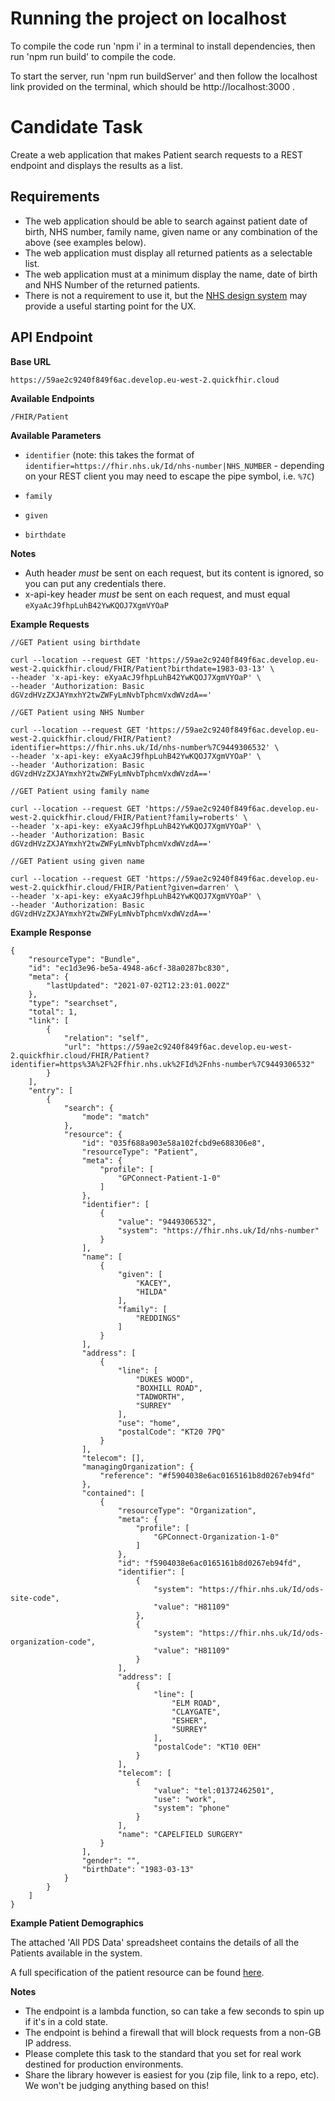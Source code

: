 # Running the project on localhost
To compile the code run 'npm i' in a terminal to install dependencies, then run 'npm run build' to compile the code. 

To start the server, run 'npm run buildServer' and then follow the localhost link provided on the terminal, which should be http://localhost:3000 .

# Candidate Task

Create a web application that makes Patient search requests to a REST endpoint and displays the results as a list.

## Requirements ##

- The web application should be able to search against patient date of birth, NHS number, family name, given name or any combination of the above (see examples below).
- The web application must display all returned patients as a selectable list.
- The web application must at a minimum display the name, date of birth and NHS Number of the returned patients.
- There is not a requirement to use it, but the [NHS design system](https://service-manual.nhs.uk/design-system) may provide a useful starting point for the UX.



## API Endpoint

**Base URL**

`https://59ae2c9240f849f6ac.develop.eu-west-2.quickfhir.cloud`

**Available Endpoints**

`/FHIR/Patient`

**Available Parameters**

- `identifier` (note: this takes the format of `identifier=https://fhir.nhs.uk/Id/nhs-number|NHS_NUMBER` - depending on your REST client you may need to escape the pipe symbol, i.e. `%7C`)

- `family`
- `given`
- `birthdate`

**Notes**

- Auth header _must_ be sent on each request, but its content is ignored, so you can put any credentials there.
- x-api-key header _must_ be sent on each request, and must equal `eXyaAcJ9fhpLuhB42YwKQOJ7XgmVYOaP`

**Example Requests**

```
//GET Patient using birthdate

curl --location --request GET 'https://59ae2c9240f849f6ac.develop.eu-west-2.quickfhir.cloud/FHIR/Patient?birthdate=1983-03-13' \
--header 'x-api-key: eXyaAcJ9fhpLuhB42YwKQOJ7XgmVYOaP' \
--header 'Authorization: Basic dGVzdHVzZXJAYmxhY2twZWFyLmNvbTphcmVxdWVzdA=='

//GET Patient using NHS Number

curl --location --request GET 'https://59ae2c9240f849f6ac.develop.eu-west-2.quickfhir.cloud/FHIR/Patient?identifier=https://fhir.nhs.uk/Id/nhs-number%7C9449306532' \
--header 'x-api-key: eXyaAcJ9fhpLuhB42YwKQOJ7XgmVYOaP' \
--header 'Authorization: Basic dGVzdHVzZXJAYmxhY2twZWFyLmNvbTphcmVxdWVzdA=='

//GET Patient using family name

curl --location --request GET 'https://59ae2c9240f849f6ac.develop.eu-west-2.quickfhir.cloud/FHIR/Patient?family=roberts' \
--header 'x-api-key: eXyaAcJ9fhpLuhB42YwKQOJ7XgmVYOaP' \
--header 'Authorization: Basic dGVzdHVzZXJAYmxhY2twZWFyLmNvbTphcmVxdWVzdA=='

//GET Patient using given name

curl --location --request GET 'https://59ae2c9240f849f6ac.develop.eu-west-2.quickfhir.cloud/FHIR/Patient?given=darren' \
--header 'x-api-key: eXyaAcJ9fhpLuhB42YwKQOJ7XgmVYOaP' \
--header 'Authorization: Basic dGVzdHVzZXJAYmxhY2twZWFyLmNvbTphcmVxdWVzdA=='

```



**Example Response**

```
{
    "resourceType": "Bundle",
    "id": "ec1d3e96-be5a-4948-a6cf-38a0287bc830",
    "meta": {
        "lastUpdated": "2021-07-02T12:23:01.002Z"
    },
    "type": "searchset",
    "total": 1,
    "link": [
        {
            "relation": "self",
            "url": "https://59ae2c9240f849f6ac.develop.eu-west-2.quickfhir.cloud/FHIR/Patient?identifier=https%3A%2F%2Ffhir.nhs.uk%2FId%2Fnhs-number%7C9449306532"
        }
    ],
    "entry": [
        {
            "search": {
                "mode": "match"
            },
            "resource": {
                "id": "035f688a903e58a102fcbd9e688306e8",
                "resourceType": "Patient",
                "meta": {
                    "profile": [
                        "GPConnect-Patient-1-0"
                    ]
                },
                "identifier": [
                    {
                        "value": "9449306532",
                        "system": "https://fhir.nhs.uk/Id/nhs-number"
                    }
                ],
                "name": [
                    {
                        "given": [
                            "KACEY",
                            "HILDA"
                        ],
                        "family": [
                            "REDDINGS"
                        ]
                    }
                ],
                "address": [
                    {
                        "line": [
                            "DUKES WOOD",
                            "BOXHILL ROAD",
                            "TADWORTH",
                            "SURREY"
                        ],
                        "use": "home",
                        "postalCode": "KT20 7PQ"
                    }
                ],
                "telecom": [],
                "managingOrganization": {
                    "reference": "#f5904038e6ac0165161b8d0267eb94fd"
                },
                "contained": [
                    {
                        "resourceType": "Organization",
                        "meta": {
                            "profile": [
                                "GPConnect-Organization-1-0"
                            ]
                        },
                        "id": "f5904038e6ac0165161b8d0267eb94fd",
                        "identifier": [
                            {
                                "system": "https://fhir.nhs.uk/Id/ods-site-code",
                                "value": "H81109"
                            },
                            {
                                "system": "https://fhir.nhs.uk/Id/ods-organization-code",
                                "value": "H81109"
                            }
                        ],
                        "address": [
                            {
                                "line": [
                                    "ELM ROAD",
                                    "CLAYGATE",
                                    "ESHER",
                                    "SURREY"
                                ],
                                "postalCode": "KT10 0EH"
                            }
                        ],
                        "telecom": [
                            {
                                "value": "tel:01372462501",
                                "use": "work",
                                "system": "phone"
                            }
                        ],
                        "name": "CAPELFIELD SURGERY"
                    }
                ],
                "gender": "",
                "birthDate": "1983-03-13"
            }
        }
    ]
}
```



**Example Patient Demographics**

The attached 'All PDS Data' spreadsheet contains the details of all the Patients available in the system.

A full specification of the patient resource can be found [here](http://hl7.org/fhir/STU3/patient.html).



**Notes**

- The endpoint is a lambda function, so can take a few seconds to spin up if it's in a cold state.
- The endpoint is behind a firewall that will block requests from a non-GB IP address.
- Please complete this task to the standard that you set for real work destined for production environments.
- Share the library however is easiest for you (zip file, link to a repo, etc). We won't be judging anything based on this!

